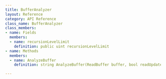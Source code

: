 ```yaml
---
title: BufferAnalyzer
layout: Reference
category: API Reference
class_name: BufferAnalyzer
class_members:
- name: Fields
  members:
  - name: recursionLevelLimit
    definition: public uint recursionLevelLimit
- name: Methods
  members:
  - name: AnalyzeBuffer
    definition: string AnalyzeBuffer(ReadBuffer buffer, bool readUpdateID)

---
```

